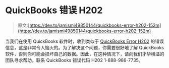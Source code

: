 # QuickBooks 错误 H202

> 原文:[https://dev.to/jamismi49850144/quickbooks-error-h202-152m](https://dev.to/jamismi49850144/quickbooks-error-h202-152m)

当我们在使用 QuickBooks 软件时，收到类似于 [QuickBooks Error H202](https://quickbooksfixes.com/quickbooks-error-h202/) 的错误信息，这是非常令人恼火的。为了解决这个问题，你需要很好地了解 QuickBooks 软件，否则你可能会损坏自己的数据。因此，在这种情况下，请向我们才华横溢的团队寻求帮助。联系 QuickBooks 错误代码 H202 1-888-986-7735。